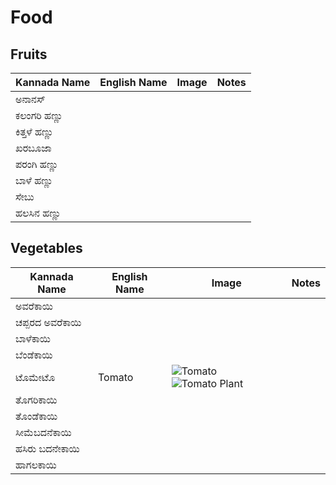 # Food

## Fruits

Kannada Name | English Name | Image | Notes
--- | --- | --- | ---
ಅನಾನಸ್ | | |
ಕಲಂಗರಿ ಹಣ್ಣು | | |
ಕಿತ್ತಳೆ ಹಣ್ಣು | | |
ಖರಬೂಜಾ | | |
ಪರಂಗಿ ಹಣ್ಣು | | |
ಬಾಳೆ ಹಣ್ಣು | | |
ಸೇಬು | | |
ಹಲಸಿನ ಹಣ್ಣು | | |

## Vegetables

Kannada Name | English Name | Image | Notes
--- | --- | --- | ---
ಅವರೆಕಾಯಿ | |
ಚಪ್ಪರದ ಅವರೆಕಾಯಿ | | |
ಬಾಳೆಕಾಯಿ | | |
ಬೆಂಡೆಕಾಯಿ | | |
ಟೊಮೇಟೊ | Tomato | ![Tomato](https://upload.wikimedia.org/wikipedia/commons/d/d2/Tomatoes_plain_and_sliced.jpg) ![Tomato Plant](https://upload.wikimedia.org/wikipedia/commons/7/7a/Tomato_plant_1.jpg) |
ತೊಗರಿಕಾಯಿ | | |
ತೊಂಡೆಕಾಯಿ | | |
ಸೀಮೆಬದನೆಕಾಯಿ | | |
ಹಸಿರು ಬದನೇಕಾಯಿ | | |
ಹಾಗಲಕಾಯಿ | | |

